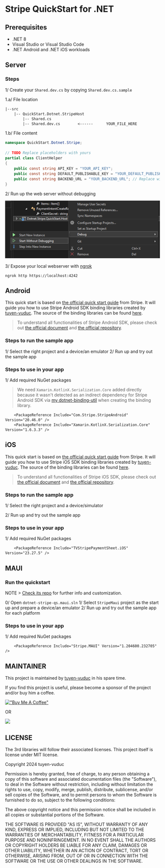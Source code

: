# Stripe QuickStart for .NET

## Prerequisites

- .NET 8
- Visual Studio or Visual Studio Code
- .NET Android and .NET iOS workloads

## Server

### Steps

1/ Create your `Shared.dev.cs` by copying `Shared.dev.cs.sample`

1.a/ File location

```
|--src
    |-- QuickStart.Dotnet.StripeHost
        |-- Shared.cs
        |-- Shared.dev.cs        <------      YOUR_FILE_HERE
```

1.b/ File content

```cs
namespace QuickStart.Dotnet.Stripe;

// TODO Replace placeholders with yours
partial class ClientHelper
{
    public const string API_KEY = "YOUR_API_KEY";
    public const string DEFAULT_PUBLISHABLE_KEY = "YOUR_DEFAULT_PUBLISHABLE_KEY";
    public const string BACKEND_URL = "YOUR_BACKEND_URL"; // Replace with the generated link at step #3
}
```

2/ Run up the web server without debugging

![Run up the web server without debugging](./assets/start-webserver-without-debugging.png)

3/ Expose your local webserver with [ngrok](https://ngrok.com)

```
ngrok http https://localhost:4242
```

## Android

 This quick start is based on [the official quick start guide](https://docs.stripe.com/payments/quickstart?client=java) from Stripe. It will guide you how to use Stripe Android SDK binding libraries created by [tuyen-vuduc](https://github.com/tuyen-vuduc). The source of the binding libraries can be found [here](https://github.com/tuyen-vuduc/dotnet-binding-utils).

> To understand all functionalities of Stripe Android SDK, please check out [the official document](https://docs.stripe.com/libraries/android) and [the official repository](https://github.com/stripe/stripe-android).

### Steps to run the sample app

1/ Select the right project and a device/an emulator
2/ Run up and try out the sample app

### Steps to use in your app

1/ Add required NuGet packages

> We need `Xamarin.KotlinX.Serialization.Core` added directly because it wasn't detected as an indirect dependency for Stripe Android SDK via [my dotnet-binding-util](https://github.com/tuyen-vuduc/dotnet-binding-utils) when creating the binding library.

```
    <PackageReference Include="Com.Stripe.StripeAndroid" Version="20.46.0" />
    <PackageReference Include="Xamarin.KotlinX.Serialization.Core" Version="1.6.3.3" />
```

## iOS

This quick start is based on [the official quick start guide](https://docs.stripe.com/payments/quickstart?client=ios) from Stripe. It will guide you how to use Stripe iOS SDK binding libraries created by [tuyen-vuduc](https://github.com/tuyen-vuduc). The source of the binding libraries can be found [here](https://github.com/tuyen-vuduc/dotnet-binding-utils).

> To understand all functionalities of Stripe iOS SDK, please check out [the official document](https://docs.stripe.com/libraries/ios) and [the official repository](https://github.com/stripe/stripe-ios).

### Steps to run the sample app

1/ Select the right project and a device/simulator

2/ Run up and try out the sample app

### Steps to use in your app

1/ Add required NuGet packages

```
    <PackageReference Include="TVStripePaymentSheet.iOS" Version="23.27.5" />
```

## MAUI

### Run the quickstart

NOTE > [Check its repo](https://github.com/tuyen-vuduc/dotnet-maui-stripe) for further info and customization.

0/ Open `dotnet-stripe-qs.maui.sln`
1/ Select `StripeMaui` project as the start up and prepare a device/an emulator
2/ Run up and try out the sample app for each platform

### Steps to use in your app

1/ Add required NuGet packages

```
    <PackageReference Include="Stripe.MAUI" Version="1.204600.232705" />
```

## MAINTAINER

This project is maintained by [tuyen-vuduc](https://github.com/tuyen-vuduc) in his spare time.<br>

If you find this project is useful, please become a sponsor of the project and/or buy him a coffee.

[!["Buy Me A Coffee"](https://www.buymeacoffee.com/assets/img/custom_images/orange_img.png)](https://www.buymeacoffee.com/tuyen.vuduc)

OR

[![](https://img.shields.io/static/v1?label=Sponsor&message=%E2%9D%A4&logo=GitHub&color=%23fe8e86)](https://github.com/sponsors/tuyen-vuduc)

## LICENSE

The 3rd libraries will follow their associated licenses. This project itself is license under MIT license.

Copyright 2024 tuyen-vuduc

Permission is hereby granted, free of charge, to any person obtaining a copy of this software and associated documentation files (the "Software"), to deal in the Software without restriction, including without limitation the rights to use, copy, modify, merge, publish, distribute, sublicense, and/or sell copies of the Software, and to permit persons to whom the Software is furnished to do so, subject to the following conditions:

The above copyright notice and this permission notice shall be included in all copies or substantial portions of the Software.

THE SOFTWARE IS PROVIDED "AS IS", WITHOUT WARRANTY OF ANY KIND, EXPRESS OR IMPLIED, INCLUDING BUT NOT LIMITED TO THE WARRANTIES OF MERCHANTABILITY, FITNESS FOR A PARTICULAR PURPOSE AND NONINFRINGEMENT. IN NO EVENT SHALL THE AUTHORS OR COPYRIGHT HOLDERS BE LIABLE FOR ANY CLAIM, DAMAGES OR OTHER LIABILITY, WHETHER IN AN ACTION OF CONTRACT, TORT OR OTHERWISE, ARISING FROM, OUT OF OR IN CONNECTION WITH THE SOFTWARE OR THE USE OR OTHER DEALINGS IN THE SOFTWARE.